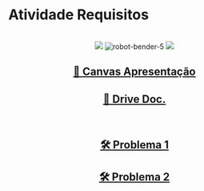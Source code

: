 <h1>Atividade Requisitos</h1>
<br>

<div align="center">
    <img src="https://media.tenor.com/729u0YBE2NcAAAAj/minecraft-minecraft-memes.gif" ">
    <img src="https://github.com/user-attachments/assets/f5a184e7-eeef-4581-ac85-4a208fa2c178" alt="robot-bender-5">
    <img src="https://media.tenor.com/729u0YBE2NcAAAAj/minecraft-minecraft-memes.gif" ">


<br>

<h2><a href="https://www.canva.com/design/DAGVDrSCVe8/RJjmywq3-Fhd-s65qFroLg/view?utm_content=DAGVDrSCVe8&utm_campaign=designshare&utm_medium=link&utm_source=editor">🎥 Canvas Apresentação</a></h2>

<h2><a href="https://docs.google.com/document/d/1hmHVzG8wltfp7WK45BwkAchNt4-OjP_xhBJkZYKIVLg/edit?usp=sharing">📂 Drive Doc.</a></h2>

<br>

<h2><a href="https://github.com/jpgercc/AtividadeRequisitos/tree/main/Problema%201">🛠️ Problema 1</a></h2>

<h2><a href="https://github.com/jpgercc/AtividadeRequisitos/tree/main/Problema%202">🛠️ Problema 2</a></h2>

</div>
